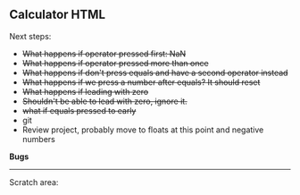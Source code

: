 Calculator HTML
---------------

Next steps:
* ~~What happens if operator pressed first: NaN~~
* ~~What happens if operator pressed more than once~~
* ~~What happens if don't press equals and have a second operator instead~~
* ~~What happens if we press a number after equals? It should reset~~
* ~~What happens if leading with zero~~
* ~~Shouldn't be able to lead with zero, ignore it.~~
* ~~what if equals pressed to early~~
* git 
* Review project, probably move to floats at this point and negative numbers

**Bugs** 


******************************
Scratch area:






